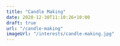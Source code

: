 ```yaml
---
title: "Candle Making"
date: 2020-12-30T11:10:26+10:00
draft: true
url: "/candle-making"
imageUrl: "/interests/candle-making.jpg"
---
```

